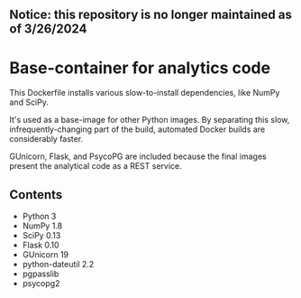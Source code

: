 ## Notice: this repository is no longer maintained as of 3/26/2024

# Base-container for analytics code #

This Dockerfile installs various slow-to-install dependencies,
like NumPy and SciPy.

It's used as a base-image for other Python images. By separating this
slow, infrequently-changing part of the build, automated Docker builds
are considerably faster.

GUnicorn, Flask, and PsycoPG are included because the final images present
the analytical code as a REST service.

## Contents ##

- Python 3
- NumPy 1.8
- SciPy 0.13
- Flask 0.10
- GUnicorn 19
- python-dateutil 2.2
- pgpasslib
- psycopg2
